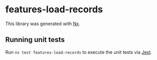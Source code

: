 # features-load-records

This library was generated with [Nx](https://nx.dev).

## Running unit tests

Run `nx test features-load-records` to execute the unit tests via [Jest](https://jestjs.io).
